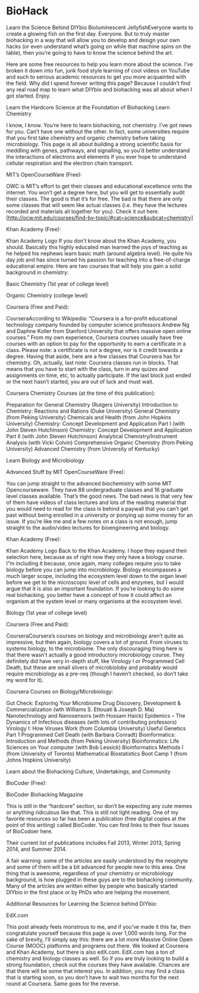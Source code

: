 # BioHack


Learn the Science Behind DIYbio
Bioluminescent JellyfishEveryone wants to create a glowing fish on the first day. Everyone. But to truly master biohacking in a way that will allow you to develop and design your own hacks (or even understand what’s going on while that machine spins on the table), then you’re going to have to know the science behind the art.

Here are some free resources to help you learn more about the science. I’ve broken it down into fun, junk food style learning of cool videos on YouTube and such to serious academic resources to get you more acquainted with the field. Why did I spend forever writing this page? Because I couldn’t find any real road map to learn what DIYbio and biohacking was all about when I got started. Enjoy.

 

Learn the Hardcore Science at the Foundation of Biohacking
Learn Chemistry

I know, I know. You’re here to learn biohacking, not chemistry. I’ve got news for you. Can’t have one without the other. In fact, some universities require that you first take chemistry and organic chemistry before taking microbiology. This page is all about building a strong scientific basis for meddling with genes, pathways, and signalling, so you’d better understand the interactions of electrons and elements if you ever hope to understand cellular respiration and the electron chain transport.

MIT’s OpenCourseWare (Free):

OWC is MIT’s effort to get their classes and educational excellence onto the internet. You won’t get a degree here, but you will get to essentially audit their classes. The good is that it’s for free. The bad is that there are only some classes that will seem like actual classes (i.e. they have the lectures recorded and materials all together for you). Check it out here. [http://ocw.mit.edu/courses/find-by-topic/#cat=science&subcat=chemistry]

Khan Academy (Free):

Khan Academy Logo
If you don’t know about the Khan Academy, you should. Basically this highly educated man learned the joys of teaching as he helped his nephews learn basic math (around algebra level). He quite his day job and has since turned his passion for teaching into a free-of-charge educational empire. Here are two courses that will help you gain a solid background in chemistry:

Basic Chemistry (1st year of college level)

Organic Chemistry (college level)

 

Coursera (Free and Paid):

CourseraAccording to Wikipedia: “Coursera is a for-profit educational technology company founded by computer science professors Andrew Ng and Daphne Koller from Stanford University that offers massive open online courses.” From my own experience, Coursera courses usually have free courses with an option to pay for the opportunity to earn a certificate in a class. Please note: a certificate is not a degree, nor is it credit towards a degree. Having that aside, here are a few classes that Coursera has for chemistry. Oh, actually, last note: Coursera classes run in blocks. That means that you have to start with the class, turn in any quizes and assignments on time, etc, to actually participate. If the last block just ended or the next hasn’t started, you are out of luck and must wait.

Coursera Chemistry Courses (at the time of this publication):

Preparation for General Chemistry (Rutgers University)
Introduction to Chemistry: Reactions and Rations (Duke University)
General Chemistry (from Peking University)
Chemicals and Health (from John Hopkins University)
Chemistry: Concept Development and Application Part I (with John Steven Hutchinson)
Chemistry: Concept Development and Application Part II (with John Steven Hutchinson)
Analytical Chemistry/Instrument Analysis (with Vicki Colvin)
Comprehensive Organic Chemistry (from Peking University)
Advanced Chemistry (from University of Kentucky)
 

Learn Biology and Microbiology

Advanced Stuff by MIT OpenCourseWare (Free):

You can jump straight to the advanced biochemistry with some MIT Opencourseware. They have 88 undergraduate classes and 16 graduate level classes available. That’s the good news. The bad news is that very few of them have videos of class lectures and lots of the reading material that you would need to read for the class is behind a paywall that you can’t get past without being enrolled in a university or ponying up some money for an issue. If you’re like me and a few notes on a class is not enough, jump straight to the audio/video lectures for bioengineering and biology.

Khan Academy (Free):

Khan Academy Logo
Back to the Khan Academy. I hope they expand their selection here, because as of right now they only have a biology course. I”m including it because, once again, many colleges require you to take biology before you can jump into microbiology. Biology encompasses a much larger scope, including the ecosystem level down to the organ level before we get to the microscopic level of cells and enzymes, but I would argue that it is also an important foundation. If you’re looking to do some real biohacking, you better have a concept of how it could affect an organism at the system level or many organisms at the ecosystem level.

Biology (1st year of college level)

 

 

Coursera (Free and Paid):

CourseraCoursera’s courses on biology and microbiology aren’t quite as impressive, but then again, biology covers a lot of ground. From viruses to systems biology, to the microbiome. The only discouraging thing here is that there wasn’t actually a good introductory microbiology course. They definitely did have very in-depth stuff, like Virology I or Programmed Cell Death, but these are small slivers of microbioloby and probably would require microbiology as a pre-req (though I haven’t checked, so don’t take my word for it).

Coursera Courses on Biology/Microbiology:

Gut Check: Exploring Your Microbiome
Drug Discovery, Development & Commercialization (wth Williams S. Ettouati & Joseph D. Ma)
Nanotechnology and Nanosensors (with Hossam Haick)
Epidemics – The Dynamics of Infectious diseases (with lots of contributing professors)
Virology I: How Viruses Work (from Columbia University)
Useful Genetics Part 1
Programmed Cell Death (with Barbara Conradt)
Bioinformatics: Introduction and Methods (from Peking University)
Bioinformatics: Life Sciences on Your computer (with Bob Lessick)
Bioinformatics Methods I (from University of Toronto)
Mathematical Biostatistics Boot Camp 1 (from Johns Hopkins University)
 

Learn about the Biohacking Culture, Undertakings, and Community

BioCoder (Free):

BioCoder Biohacking Magazine

This is still in the “hardcore” section, so don’t be expecting any cute memes or anything ridiculous like that. This is still not light reading. One of my favorite resources so far has been a publication (free digital copies at the point of this writing) called BioCoder. You can find links to their four issues of BioCodoer here.

Their current list of publications includes Fall 2013, Winter 2013, Spring 2014, and Summer 2014.

A fair warning: some of the articles are easily understood by the neophyte and some of them will be a bit advanced for people new to this area. One thing that is awesome, regardless of your chemistry or microbiology background, is how plugged in these guys are to the biohacking community. Many of the articles are written either by people who basically started DIYbio in the first place or by PhDs who are helping the movement.

 

Additional Resources for Learning the Science behind DIYbio:

EdX.com

This post already feels monstrous to me, and if you’ve made it this far, then congratulate yourself because this page is over 1,000 words long. For the sake of brevity, I’ll simply say this: there are a lot more Massive Online Open Course (MOOC) platforms and programs out there. We looked at Coursera and Khan Academy, but there is also edX.com. EdX.com has a ton of chemistry and biology classes as well. So if you are truly looking to build a strong foundation, check out the courses they have available. Chances are that there will be some that interest you. In addition, you may find a class that is starting soon, so you don’t have to wait two months for the next round at Coursera. Same goes for the reverse.
